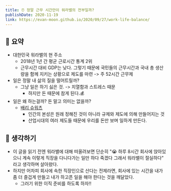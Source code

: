 ```yaml
---
title: ⏰ 정말 근무 시간만이 워라밸의 전부일까?
publishDate: 2020-11-19
link: https://evan-moon.github.io/2020/09/27/work-life-balance/
---
```

## 📝 요약 
- 대한민국 워라밸의 현 주소
  - 2018년 1년 간 평균 근로시간 통계 2위 
  - 근무시간 대비 GDP는 낮다. 그렇기 때문에 국민들의 근무시간과 국내 총 생산량을 함께 지키는 상황으로 제도를 마련 -> 주 52시간 근무제 
- 일은 정말 내 삶의 질을 떨어트릴까? 
  - 그냥 일은 하기 싫은 것. -> 치열함과 스트레스 때문 
    - 하지만 돈 때문에 참게 된다.💰
- 일은 왜 하는걸까? 돈 말고 의미는 없을까? 
  - [배리 슈워츠](http://www.kyobobook.co.kr/product/detailViewKor.laf?ejkGb=KOR&mallGb=KOR&barcode=9788954650434&orderClick=LAG&Kc=)
    - 인간의 본성은 원래 정해진 것이 아니라 규제와 제도에 의해 만들어지는 것 
    - 산업시대의 여러 제도들 때문에 우리를 돈만 보며 일하게 만든다.  

## 🤔 생각하기 
- 이 글을 읽기 전엔 워라밸에 대해 떠올려보면 단순히 "😭 하루 8시간 회사에 앉아있으니 계속 이렇게 직장을 다니다가는 일만 하다 죽겠다 그래서 워라밸이 절실하다" 라고 생각하며 살아왔다.  
- 하지만 어차피 회사에 속한 직장인으로 산다는 전제라면, 회사에 있는 시간을 내가 좀 더 즐겁게 만들고 내가 하고픈 일을 해야 한다는 것을 깨달았다.  
  - 그러기 위한 이직 준비를 하도록 하자!! 